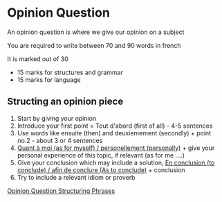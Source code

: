# Opinion Question
An opinion question is where we give our opinion on a subject

You are required to write between 70 and 90 words in french

It is marked out of 30
- 15 marks for structures and grammar
- 15 marks for language

## Structing an opinion piece
1. Start by giving your opinion
2. Introduce your first point = Tout d'abord (first of all) - 4-5 sentences 
3. Use words like ensuite (then) and deuxiemement (secondly) + point no.2 - about 3 or 4 sentences
4. <u>Quant à moi (as for myself) / personellement (personally)</u> + give your personal experience of this topic, if relevant (as for me ....)
5. Give your conclusion which may include a solution, <u>En conclusion (to conclude) / afin de conclure (As to conclude)</u> + conclusion
6. Try to include a relevant idiom or proverb

[Opinion Question Structuring Phrases](vocabulary.md#Opinion_Question_Structuring_Phrases)
